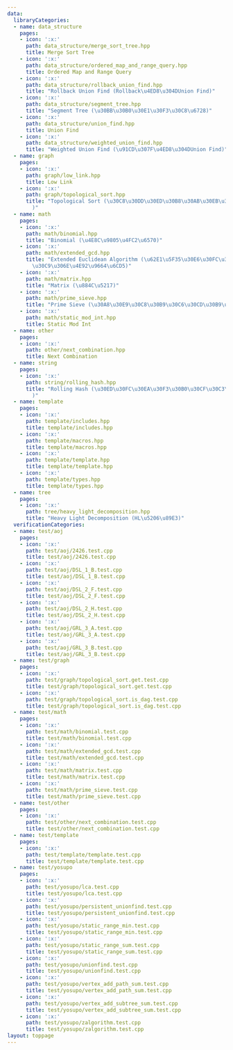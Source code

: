 ```yaml
---
data:
  libraryCategories:
  - name: data_structure
    pages:
    - icon: ':x:'
      path: data_structure/merge_sort_tree.hpp
      title: Merge Sort Tree
    - icon: ':x:'
      path: data_structure/ordered_map_and_range_query.hpp
      title: Ordered Map and Range Query
    - icon: ':x:'
      path: data_structure/rollback_union_find.hpp
      title: "Rollback Union Find (Rollback\u4ED8\u304DUnion Find)"
    - icon: ':x:'
      path: data_structure/segment_tree.hpp
      title: "Segment Tree (\u30BB\u30B0\u30E1\u30F3\u30C8\u6728)"
    - icon: ':x:'
      path: data_structure/union_find.hpp
      title: Union Find
    - icon: ':x:'
      path: data_structure/weighted_union_find.hpp
      title: "Weighted Union Find (\u91CD\u307F\u4ED8\u304DUnion Find)"
  - name: graph
    pages:
    - icon: ':x:'
      path: graph/low_link.hpp
      title: Low Link
    - icon: ':x:'
      path: graph/topological_sort.hpp
      title: "Topological Sort (\u30C8\u30DD\u30ED\u30B8\u30AB\u30EB\u30BD\u30FC\u30C8\
        )"
  - name: math
    pages:
    - icon: ':x:'
      path: math/binomial.hpp
      title: "Binomial (\u4E8C\u9805\u4FC2\u6570)"
    - icon: ':x:'
      path: math/extended_gcd.hpp
      title: "Extended Euclidean Algorithm (\u62E1\u5F35\u30E6\u30FC\u30AF\u30EA\u30C3\
        \u30C9\u306E\u4E92\u9664\u6CD5)"
    - icon: ':x:'
      path: math/matrix.hpp
      title: "Matrix (\u884C\u5217)"
    - icon: ':x:'
      path: math/prime_sieve.hpp
      title: "Prime Sieve (\u30A8\u30E9\u30C8\u30B9\u30C6\u30CD\u30B9\u306E\u7BE9)"
    - icon: ':x:'
      path: math/static_mod_int.hpp
      title: Static Mod Int
  - name: other
    pages:
    - icon: ':x:'
      path: other/next_combination.hpp
      title: Next Combination
  - name: string
    pages:
    - icon: ':x:'
      path: string/rolling_hash.hpp
      title: "Rolling Hash (\u30ED\u30FC\u30EA\u30F3\u30B0\u30CF\u30C3\u30B7\u30E5\
        )"
  - name: template
    pages:
    - icon: ':x:'
      path: template/includes.hpp
      title: template/includes.hpp
    - icon: ':x:'
      path: template/macros.hpp
      title: template/macros.hpp
    - icon: ':x:'
      path: template/template.hpp
      title: template/template.hpp
    - icon: ':x:'
      path: template/types.hpp
      title: template/types.hpp
  - name: tree
    pages:
    - icon: ':x:'
      path: tree/heavy_light_decomposition.hpp
      title: "Heavy Light Decomposition (HL\u5206\u89E3)"
  verificationCategories:
  - name: test/aoj
    pages:
    - icon: ':x:'
      path: test/aoj/2426.test.cpp
      title: test/aoj/2426.test.cpp
    - icon: ':x:'
      path: test/aoj/DSL_1_B.test.cpp
      title: test/aoj/DSL_1_B.test.cpp
    - icon: ':x:'
      path: test/aoj/DSL_2_F.test.cpp
      title: test/aoj/DSL_2_F.test.cpp
    - icon: ':x:'
      path: test/aoj/DSL_2_H.test.cpp
      title: test/aoj/DSL_2_H.test.cpp
    - icon: ':x:'
      path: test/aoj/GRL_3_A.test.cpp
      title: test/aoj/GRL_3_A.test.cpp
    - icon: ':x:'
      path: test/aoj/GRL_3_B.test.cpp
      title: test/aoj/GRL_3_B.test.cpp
  - name: test/graph
    pages:
    - icon: ':x:'
      path: test/graph/topological_sort.get.test.cpp
      title: test/graph/topological_sort.get.test.cpp
    - icon: ':x:'
      path: test/graph/topological_sort.is_dag.test.cpp
      title: test/graph/topological_sort.is_dag.test.cpp
  - name: test/math
    pages:
    - icon: ':x:'
      path: test/math/binomial.test.cpp
      title: test/math/binomial.test.cpp
    - icon: ':x:'
      path: test/math/extended_gcd.test.cpp
      title: test/math/extended_gcd.test.cpp
    - icon: ':x:'
      path: test/math/matrix.test.cpp
      title: test/math/matrix.test.cpp
    - icon: ':x:'
      path: test/math/prime_sieve.test.cpp
      title: test/math/prime_sieve.test.cpp
  - name: test/other
    pages:
    - icon: ':x:'
      path: test/other/next_combination.test.cpp
      title: test/other/next_combination.test.cpp
  - name: test/template
    pages:
    - icon: ':x:'
      path: test/template/template.test.cpp
      title: test/template/template.test.cpp
  - name: test/yosupo
    pages:
    - icon: ':x:'
      path: test/yosupo/lca.test.cpp
      title: test/yosupo/lca.test.cpp
    - icon: ':x:'
      path: test/yosupo/persistent_unionfind.test.cpp
      title: test/yosupo/persistent_unionfind.test.cpp
    - icon: ':x:'
      path: test/yosupo/static_range_min.test.cpp
      title: test/yosupo/static_range_min.test.cpp
    - icon: ':x:'
      path: test/yosupo/static_range_sum.test.cpp
      title: test/yosupo/static_range_sum.test.cpp
    - icon: ':x:'
      path: test/yosupo/unionfind.test.cpp
      title: test/yosupo/unionfind.test.cpp
    - icon: ':x:'
      path: test/yosupo/vertex_add_path_sum.test.cpp
      title: test/yosupo/vertex_add_path_sum.test.cpp
    - icon: ':x:'
      path: test/yosupo/vertex_add_subtree_sum.test.cpp
      title: test/yosupo/vertex_add_subtree_sum.test.cpp
    - icon: ':x:'
      path: test/yosupo/zalgorithm.test.cpp
      title: test/yosupo/zalgorithm.test.cpp
layout: toppage
---
```

